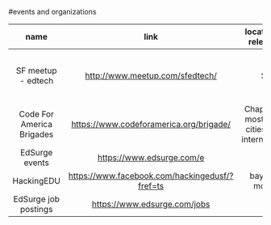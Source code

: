 #events and organizations

| name | link | location (if relevant) | description |
|:----:|:----:|:----------------------:|:-----------:|
| SF meetup - edtech | http://www.meetup.com/sfedtech/ | SF | The SF Edtech Meetup by EdSurge, is the hub for amazing keynotes, panel discussions, edtech mixers, member spotlights, and hands-on learning experiences that inspire teachers, entrepreneurs, technologists, education reformers, and edtech enthusiasts to connect, collaborate, and innovate. |
| Code For America Brigades | https://www.codeforamerica.org/brigade/ | Chapters in most major cities. Also international. | CFA Brigades are local volunteer groups that bring together community members to help make government work better. Brigades use technology to build new tools to help with local civic issues.|
| EdSurge events | https://www.edsurge.com/e |  |  |
| HackingEDU | https://www.facebook.com/hackingedusf/?fref=ts | bay area mostly | run an edtech hackathon but also post monthly events like https://drive.google.com/file/d/0BzI2Lz_qv89jdVBJUExBdDlrRW8/view |
| EdSurge job postings | https://www.edsurge.com/jobs |  |  | |
